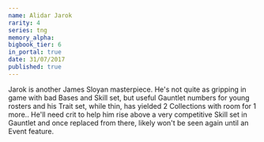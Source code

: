 ```yaml
---
name: Alidar Jarok
rarity: 4
series: tng
memory_alpha:
bigbook_tier: 6
in_portal: true
date: 31/07/2017
published: true
---
```


Jarok is another James Sloyan masterpiece. He's not quite as gripping in game with bad Bases and Skill set, but useful Gauntlet numbers for young rosters and his Trait set, while thin, has yielded 2 Collections with room for 1 more.. He'll need crit to help him rise above a very competitive Skill set in Gauntlet and once replaced from there, likely won't be seen again until an Event feature.
